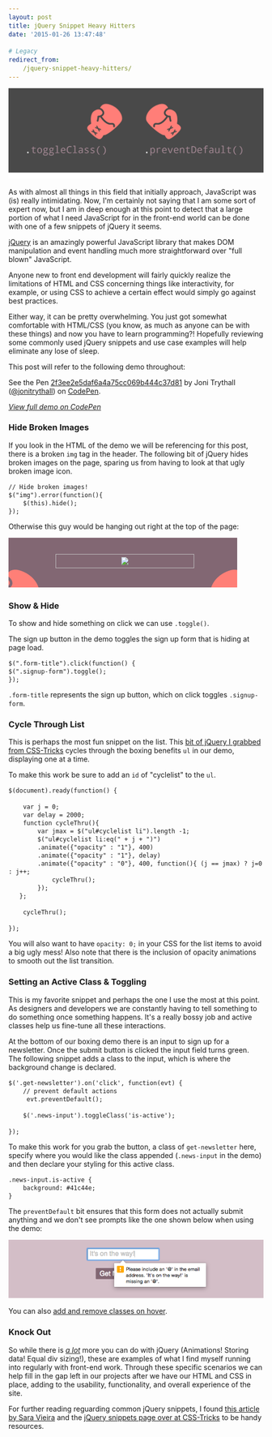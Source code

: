 ```yaml
---
layout: post
title: jQuery Snippet Heavy Hitters
date: '2015-01-26 13:47:48'

# Legacy
redirect_from:
    /jquery-snippet-heavy-hitters/
---
```


![Illustration of boxing gloves depicting a match between .toggleclass and .preventDefault](/content/2015/Jan/boxingintro.jpg)

As with almost all things in this field that initially approach, JavaScript was (is) really intimidating. Now, I'm certainly not saying that I am some sort of expert now, but I am in deep enough at this point to detect that a large portion of what I need JavaScript for in the front-end world can be done with one of a few snippets of jQuery it seems.

[jQuery](http://jquery.com/) is an amazingly powerful JavaScript library that makes DOM manipulation and event handling much more straightforward over "full blown" JavaScript.

Anyone new to front end development will fairly quickly realize the limitations of HTML and CSS concerning things like interactivity, for example, or using CSS to achieve a certain effect would simply go against best practices.

Either way, it can be pretty overwhelming. You just got somewhat comfortable with HTML/CSS (you know, as much as anyone can be with these things) and now you have to learn programming?! Hopefully reviewing some commonly used jQuery snippets and use case examples will help eliminate any lose of sleep.

This post will refer to the following demo throughout:

<p data-height="427" data-theme-id="11708" data-slug-hash="2f3ee2e5daf6a4a75cc069b444c37d81" data-default-tab="result" data-user="jonitrythall" class='codepen'>See the Pen <a href='http://codepen.io/jonitrythall/pen/2f3ee2e5daf6a4a75cc069b444c37d81/'>2f3ee2e5daf6a4a75cc069b444c37d81</a> by Joni Trythall  (<a href='http://codepen.io/jonitrythall'>@jonitrythall</a>) on <a href='http://codepen.io'>CodePen</a>.</p>
<script async src="//assets.codepen.io/assets/embed/ei.js"></script>

*[View full demo on CodePen](http://codepen.io/jonitrythall/pen/2f3ee2e5daf6a4a75cc069b444c37d81)*

### Hide Broken Images
If you look in the HTML of the demo we will be referencing for this post, there is a broken <code>img</code> tag in the header. The following bit of jQuery hides broken images on the page, sparing us from having to look at that ugly broken image icon.

	// Hide broken images!
	$("img").error(function(){
        $(this).hide();
	});

Otherwise this guy would be hanging out right at the top of the page:

![screenshot of broken image icon](/content/2015/Jan/Screen-Shot-2015-01-21-at-12-46-11-PM.png)

### Show & Hide
To show and hide something on click we can use <code>.toggle()</code>.

The sign up button in the demo toggles the sign up form that is hiding at page load.

	$(".form-title").click(function() {
  	$(".signup-form").toggle();
	});

<code>.form-title</code> represents the sign up button, which on click toggles <code>.signup-form</code>.

### Cycle Through List
This is perhaps the most fun snippet on the list. This [bit of jQuery I grabbed from CSS-Tricks](http://css-tricks.com/snippets/jquery/cycle-through-a-list/) cycles through the boxing benefits <code>ul</code> in our demo, displaying one at a time.

To make this work be sure to add an <code>id</code> of "cyclelist" to the <code>ul</code>.

	$(document).ready(function() {

	 	var j = 0;
	 	var delay = 2000;
	 	function cycleThru(){
        	var jmax = $("ul#cyclelist li").length -1;
        	$("ul#cyclelist li:eq(" + j + ")")
        	.animate({"opacity" : "1"}, 400)
        	.animate({"opacity" : "1"}, delay)
        	.animate({"opacity" : "0"}, 400, function(){ (j == jmax) ? j=0 : j++;
       			cycleThru();
     		});
   	   };

	 	cycleThru();

 	});

You will also want to have <code>opacity: 0;</code> in your CSS for the list items to avoid a big ugly mess! Also note that there is the inclusion of opacity animations to smooth out the list transition.

### Setting an Active Class & Toggling
This is my favorite snippet and perhaps the one I use the most at this point. As designers and developers we are constantly having to tell something to do something once something happens. It's a really bossy job and active classes help us fine-tune all these interactions.

At the bottom of our boxing demo there is an input to sign up for a newsletter. Once the submit button is clicked the input field turns green. The following snippet adds a class to the input, which is where the background change is declared.

	$('.get-newsletter').on('click', function(evt) {
 	 	// prevent default actions
 		 evt.preventDefault();

  		$('.news-input').toggleClass('is-active');

	});

To make this work for you grab the button, a class of <code>get-newsletter</code> here, specify where you would like the class appended (<code>.news-input</code> in the demo) and then declare your styling for this active class.

	.news-input.is-active {
  		background: #41c44e;
	}

The <code>preventDefault</code> bit ensures that this form does not actually submit anything and we don't see prompts like the one shown below when using the demo:

![Screenshot of prompt that dispays without having preventDault in your JavaScript](/content/2015/Jan/Screen-Shot-2015-01-25-at-7-45-46-PM.png)

You can also [add and remove classes on hover](http://css-tricks.com/snippets/jquery/addingremoving-class-on-hover/).

### Knock Out
So while there is [*a lot*](http://learn.jquery.com/using-jquery-core/) more you can do with jQuery (Animations! Storing data! Equal div sizing!), these are examples of what I find myself running into regularly with front-end work. Through these specific scenarios we can help fill in the gap left in our projects after we have our HTML and CSS in place, adding to the usability, functionality, and overall experience of the site.  

For further reading reguarding common jQuery snippets, I found [this article by Sara Vieira](http://www.webdesignerdepot.com/2014/01/10-jquery-snippets-every-designer-should-know/) and the [jQuery snippets page over at CSS-Tricks](http://css-tricks.com/snippets/jquery/) to be handy resources.

